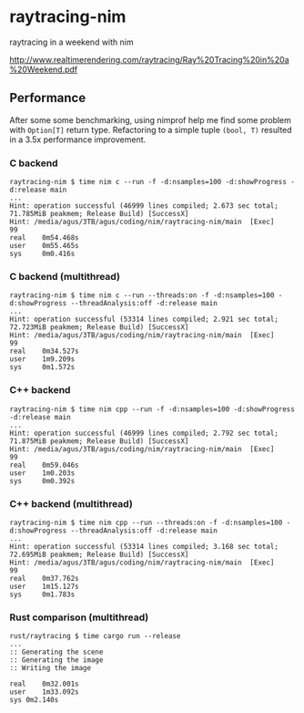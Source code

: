 # raytracing-nim
raytracing in a weekend with nim

http://www.realtimerendering.com/raytracing/Ray%20Tracing%20in%20a%20Weekend.pdf

## Performance

After some some benchmarking, using nimprof help me find some problem with `Option[T]` return type.
Refactoring to a simple tuple `(bool, T)` resulted in a 3.5x performance improvement.

### C backend
```
raytracing-nim $ time nim c --run -f -d:nsamples=100 -d:showProgress -d:release main
...
Hint: operation successful (46999 lines compiled; 2.673 sec total; 71.785MiB peakmem; Release Build) [SuccessX]
Hint: /media/agus/3TB/agus/coding/nim/raytracing-nim/main  [Exec]
99                 
real    0m54.468s
user    0m55.465s
sys     0m0.416s
```

### C backend (multithread)

```
raytracing-nim $ time nim c --run --threads:on -f -d:nsamples=100 -d:showProgress --threadAnalysis:off -d:release main
...
Hint: operation successful (53314 lines compiled; 2.921 sec total; 72.723MiB peakmem; Release Build) [SuccessX]
Hint: /media/agus/3TB/agus/coding/nim/raytracing-nim/main  [Exec]
99                 
real    0m34.527s
user    1m9.209s
sys     0m1.572s
```

### C++ backend

```
raytracing-nim $ time nim cpp --run -f -d:nsamples=100 -d:showProgress -d:release main
...
Hint: operation successful (46999 lines compiled; 2.792 sec total; 71.875MiB peakmem; Release Build) [SuccessX]
Hint: /media/agus/3TB/agus/coding/nim/raytracing-nim/main  [Exec]
99                 
real    0m59.046s
user    1m0.203s
sys     0m0.392s
```

### C++ backend (multithread)
```
raytracing-nim $ time nim cpp --run --threads:on -f -d:nsamples=100 -d:showProgress --threadAnalysis:off -d:release main
...
Hint: operation successful (53314 lines compiled; 3.168 sec total; 72.695MiB peakmem; Release Build) [SuccessX]
Hint: /media/agus/3TB/agus/coding/nim/raytracing-nim/main  [Exec]
99                 
real    0m37.762s
user    1m15.127s
sys     0m1.783s
```

### Rust comparison (multithread)
```
rust/raytracing $ time cargo run --release
...
:: Generating the scene
:: Generating the image
:: Writing the image

real	0m32.001s
user	1m33.092s
sys	0m2.140s

```